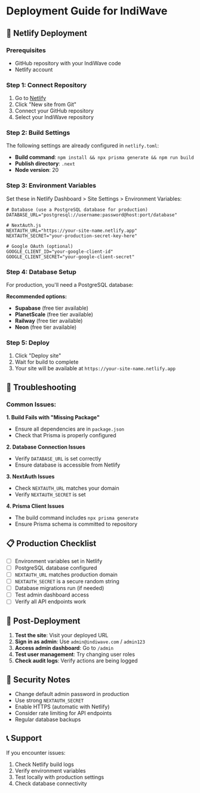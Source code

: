 # Deployment Guide for IndiWave

## 🚀 Netlify Deployment

### Prerequisites
- GitHub repository with your IndiWave code
- Netlify account

### Step 1: Connect Repository
1. Go to [Netlify](https://netlify.com)
2. Click "New site from Git"
3. Connect your GitHub repository
4. Select your IndiWave repository

### Step 2: Build Settings
The following settings are already configured in `netlify.toml`:
- **Build command**: `npm install && npx prisma generate && npm run build`
- **Publish directory**: `.next`
- **Node version**: 20

### Step 3: Environment Variables
Set these in Netlify Dashboard > Site Settings > Environment Variables:

```env
# Database (use a PostgreSQL database for production)
DATABASE_URL="postgresql://username:password@host:port/database"

# NextAuth.js
NEXTAUTH_URL="https://your-site-name.netlify.app"
NEXTAUTH_SECRET="your-production-secret-key-here"

# Google OAuth (optional)
GOOGLE_CLIENT_ID="your-google-client-id"
GOOGLE_CLIENT_SECRET="your-google-client-secret"
```

### Step 4: Database Setup
For production, you'll need a PostgreSQL database:

**Recommended options:**
- **Supabase** (free tier available)
- **PlanetScale** (free tier available)
- **Railway** (free tier available)
- **Neon** (free tier available)

### Step 5: Deploy
1. Click "Deploy site"
2. Wait for build to complete
3. Your site will be available at `https://your-site-name.netlify.app`

## 🔧 Troubleshooting

### Common Issues:

**1. Build Fails with "Missing Package"**
- Ensure all dependencies are in `package.json`
- Check that Prisma is properly configured

**2. Database Connection Issues**
- Verify `DATABASE_URL` is set correctly
- Ensure database is accessible from Netlify

**3. NextAuth Issues**
- Check `NEXTAUTH_URL` matches your domain
- Verify `NEXTAUTH_SECRET` is set

**4. Prisma Client Issues**
- The build command includes `npx prisma generate`
- Ensure Prisma schema is committed to repository

## 📋 Production Checklist

- [ ] Environment variables set in Netlify
- [ ] PostgreSQL database configured
- [ ] `NEXTAUTH_URL` matches production domain
- [ ] `NEXTAUTH_SECRET` is a secure random string
- [ ] Database migrations run (if needed)
- [ ] Test admin dashboard access
- [ ] Verify all API endpoints work

## 🎯 Post-Deployment

1. **Test the site**: Visit your deployed URL
2. **Sign in as admin**: Use `admin@indiwave.com` / `admin123`
3. **Access admin dashboard**: Go to `/admin`
4. **Test user management**: Try changing user roles
5. **Check audit logs**: Verify actions are being logged

## 🔐 Security Notes

- Change default admin password in production
- Use strong `NEXTAUTH_SECRET`
- Enable HTTPS (automatic with Netlify)
- Consider rate limiting for API endpoints
- Regular database backups

## 📞 Support

If you encounter issues:
1. Check Netlify build logs
2. Verify environment variables
3. Test locally with production settings
4. Check database connectivity
